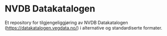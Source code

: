 # NVDB Datakatalogen

Et repository for  tilgjengeliggjøring av NVDB Datakatalogen (https://datakatalogen.vegdata.no/) i alternative og standardiserte formater. 


